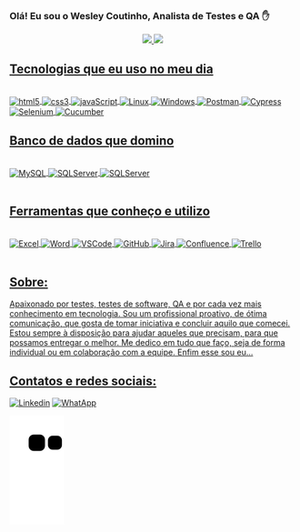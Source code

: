 ### Olá! Eu sou o Wesley Coutinho, Analista de Testes e QA ✋

<div align="center">
  <a href="https://github.com/WesleyCoutin13">
  <img height="130em" src="https://github-readme-stats.vercel.app/api?username=WesleyCoutin13&show_icons=true&theme=tokyonight"/>
  <img height="130em" src="https://github-readme-stats-sigma-five.vercel.app/api/top-langs/?username=WesleyCoutin13&layout=compact&langs_count=7&theme=dracula"/>
</div>


## Tecnologias que eu uso no meu dia

<div style="display: inline_block"><br/>
  <img align="center" alt="html5" src="https://img.shields.io/badge/HTML5-E34F26?style=for-the-badge&logo=html5&logoColor=white" />
  <img align="center" alt="css3" src="https://img.shields.io/badge/CSS3-1572B6?style=for-the-badge&logo=css3&logoColor=white" />
  <img align="center" alt="javaScript" src="https://img.shields.io/badge/JavaScript-F7DF1E?style=for-the-badge&logo=javascript&logoColor=black" />
  <img align="center" alt="Linux" src="https://img.shields.io/badge/Linux-FCC624?style=for-the-badge&logo=linux&logoColor=black" />
  <img align="center" alt="Windows" src="https://img.shields.io/badge/Windows-0078D6?style=for-the-badge&logo=windows&logoColor=white" />
  <img align="center" alt="Postman" src="https://img.shields.io/badge/Postman-FF6C37?style=for-the-badge&logo=postman&logoColor=white">  
  <img align="center" alt="Cypress" src="https://img.shields.io/badge/-cypress-%23E5E5E5?style=for-the-badge&logo=cypress&logoColor=058a5e">
  <img align="center" alt="Selenium" src="https://img.shields.io/badge/-selenium-%43B02A?style=for-the-badge&logo=selenium&logoColor=white">
  <img align="center" alt="Cucumber" src="https://img.shields.io/badge/Cucumber-open.svg?style=for-the-badge&logo=Cucumber&logoColor=white">
</div>
  
  
## Banco de dados que domino

 <div style="display: inline_block"><br/>
      <img align="center" alt="MySQL" src="https://img.shields.io/badge/MySQL-00000F?style=for-the-badge&logo=mysql&logoColor=white">
      <img align="center" alt="SQLServer" src="https://img.shields.io/badge/Microsoft%20SQL%20Sever-CC2927?style=for-the-badge&logo=microsoft%20sql%20server&logoColor=white">
      <img align="center" alt="SQLServer" src="https://img.shields.io/badge/Oracle-F80000?style=for-the-badge&logo=oracle&logoColor=black">
</div><br>
  
  
## Ferramentas que conheço e utilizo 

<div style="display: inline_block"><br/>
  <img align="center" alt="Excel" src="https://img.shields.io/badge/Microsoft_Excel-217346?style=for-the-badge&logo=microsoft-excel&logoColor=white">
  <img align="center" alt="Word" src="https://img.shields.io/badge/Microsoft_Word-2B579A?style=for-the-badge&logo=microsoft-word&logoColor=white">
  <img align="center" alt="VSCode" src="https://img.shields.io/badge/Visual_Studio_Code-0078D4?style=for-the-badge&logo=visual%20studio%20code&logoColor=white">
  <img align="center" alt="GitHub" src="https://img.shields.io/badge/github-%23121011.svg?style=for-the-badge&logo=github&logoColor=white">  
  <img align="center" alt="Jira" src="https://img.shields.io/badge/Jira-0052CC?style=for-the-badge&logo=Jira&logoColor=white">
  <img align="center" alt="Confluence" src="https://img.shields.io/badge/confluence-%23172BF4.svg?style=for-the-badge&logo=confluence&logoColor=white">
  <img align="center" alt="Trello" src="https://img.shields.io/badge/Trello-%23026AA7.svg?style=for-the-badge&logo=Trello&logoColor=white">
 </div><br> 
    
## Sobre:

  Apaixonado por testes, testes de software, QA e por cada vez mais conhecimento em tecnologia.
  Sou um profissional proativo, de ótima comunicação, que gosta de tomar iniciativa e concluir aquilo que comecei. 
  Estou sempre à disposição para ajudar aqueles que precisam, para que possamos entregar o melhor. 
  Me dedico em tudo que faço, seja de forma individual ou em colaboração com a equipe.
  Enfim esse sou eu...

## Contatos e redes sociais:

[![Linkedin](https://img.shields.io/badge/LinkedIn-0077B5?style=for-the-badge&logo=linkedin&logoColor=white)](https://www.linkedin.com/in/wesley-coutinho-422109136/)
[![WhatApp](https://img.shields.io/badge/WhatsApp-25D366?style=for-the-badge&logo=whatsapp&logoColor=white)](https://contate.me/wesleycoutinho)
  
  
![snake gif](https://github.com/rafaballerini/rafaballerini/blob/output/github-contribution-grid-snake.svg)

